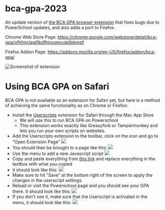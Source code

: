 # bca-gpa-2023

An update version of [the BCA GPA browser extension](https://github.com/alebod21/bcagpa) that fixes bugs due to PowerSchool updates, and also adds a port to Firefox.

Chrome Web Store Page: https://chrome.google.com/webstore/detail/bca-gpa/ofhfmclagjfikdfhjnogmcokilbikmpf

Firefox Addon Page: https://addons.mozilla.org/en-US/firefox/addon/bca-gpa/

![Screenshot of extension](https://github.com/kna27/bca-gpa-2023/assets/68395794/6eac9b8a-a034-4583-8a0d-e7b72efcb508)

# Using BCA GPA on Safari

BCA GPA is not available as an extension for Safari yet, but here is a method of achieving the same functionality as on Chrome or Firefox:

-   Install the [Userscripts](https://apps.apple.com/ua/app/userscripts/id1463298887) extension for Safari through the Mac App Store
    -   We will use this to run BCA GPA on Powerschool
    -   This extension works exactly like Greasyfork or Tampermonkey and lets you run your own scripts on websites.
-   Add the Userscripts extension to the toolbar, click on the icon and go to "Open Extension Page"
    ![](https://github.com/timrolsh/bca-gpa-2023/assets/68395794/ee236710-ea38-4b87-9cc3-cbbf5af688c2)
-   You should then be brought to a page like this:
    ![](https://github.com/timrolsh/bca-gpa-2023/assets/68395794/40dec63e-aa66-4ab7-ba43-0705d390e034)
-   Use the menu to add a new Javascript script
    ![](https://github.com/timrolsh/bca-gpa-2023/assets/68395794/e6baf820-f7a3-4d1f-98cb-708f62e1a769)
-   Copy and paste everything from [this link](https://raw.githubusercontent.com/kna27/bca-gpa-2023/main/SAFARI/BCAGPA.js) and replace everything in the textbox with what you copied
-   it should look like this:
    ![](<[../images/4.png](https://github.com/timrolsh/bca-gpa-2023/assets/68395794/f142c4dd-8de0-4aa3-a0e8-b0733c4f5801)>)
-   Make sure to hit "Save" at the bottom right of the screen to apply the changes in the userscript settings.
-   Reload or visit the Powerschool page and you should see your GPA there. It should look like this:
    ![](https://github.com/kna27/bca-gpa-2023/assets/68395794/6eac9b8a-a034-4583-8a0d-e7b72efcb508)
-   If you don't see it, make sure that the Userscript is activated in the menu, it should look like this:
    ![](https://github.com/timrolsh/bca-gpa-2023/assets/68395794/c00b5f10-24a0-4e52-9c4b-2800e568973a)
